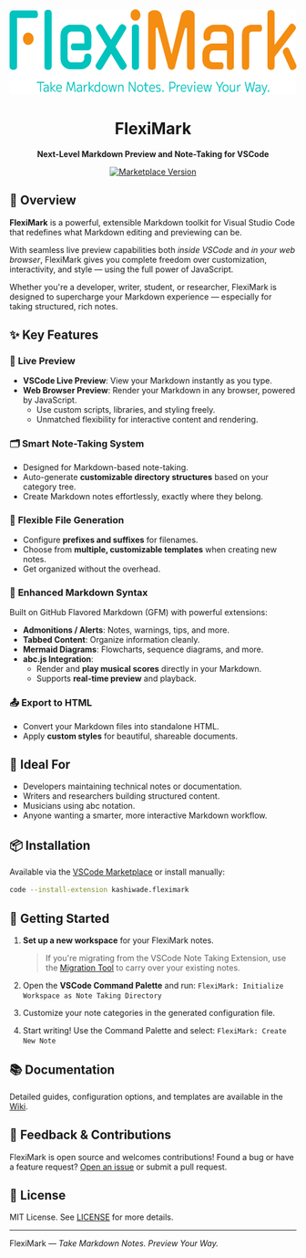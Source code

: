 <div align="center">
  <img src="assets/logo.webp" alt="FlexiMark Logo" height="150"/>
  <h1>FlexiMark</h1>
  <p><strong>Next-Level Markdown Preview and Note-Taking for VSCode</strong></p>

  <p>
    <a href="https://marketplace.visualstudio.com/items?itemName=kashiwade.fleximark">
      <img src="https://img.shields.io/visual-studio-marketplace/v/kashiwade.fleximark?color=brightgreen&label=VS%20Code%20Marketplace&style=for-the-badge" alt="Marketplace Version" />
    </a>
  </p>
</div>


## 🚀 Overview

**FlexiMark** is a powerful, extensible Markdown toolkit for Visual Studio Code that redefines what Markdown editing and previewing can be.

With seamless live preview capabilities both *inside VSCode* and *in your web browser*, FlexiMark gives you complete freedom over customization, interactivity, and style — using the full power of JavaScript.

Whether you're a developer, writer, student, or researcher, FlexiMark is designed to supercharge your Markdown experience — especially for taking structured, rich notes.

## ✨ Key Features

### 🔁 **Live Preview**
- **VSCode Live Preview**: View your Markdown instantly as you type.
- **Web Browser Preview**: Render your Markdown in any browser, powered by JavaScript.
  - Use custom scripts, libraries, and styling freely.
  - Unmatched flexibility for interactive content and rendering.

### 🗂️ **Smart Note-Taking System**
- Designed for Markdown-based note-taking.
- Auto-generate **customizable directory structures** based on your category tree.
- Create Markdown notes effortlessly, exactly where they belong.

### 🧩 **Flexible File Generation**
- Configure **prefixes and suffixes** for filenames.
- Choose from **multiple, customizable templates** when creating new notes.
- Get organized without the overhead.

### 🧪 **Enhanced Markdown Syntax**
Built on GitHub Flavored Markdown (GFM) with powerful extensions:
- **Admonitions / Alerts**: Notes, warnings, tips, and more.
- **Tabbed Content**: Organize information cleanly.
- **Mermaid Diagrams**: Flowcharts, sequence diagrams, and more.
- **abc.js Integration**:
  - Render and **play musical scores** directly in your Markdown.
  - Supports **real-time preview** and playback.

### 📤 **Export to HTML**
- Convert your Markdown files into standalone HTML.
- Apply **custom styles** for beautiful, shareable documents.


## 🧰 Ideal For

- Developers maintaining technical notes or documentation.
- Writers and researchers building structured content.
- Musicians using abc notation.
- Anyone wanting a smarter, more interactive Markdown workflow.


## 📦 Installation

Available via the [VSCode Marketplace](#) or install manually:

```bash
code --install-extension kashiwade.fleximark
```

## 🚀 Getting Started

1. **Set up a new workspace** for your FlexiMark notes.

   > If you're migrating from the VSCode Note Taking Extension, use the [Migration Tool](https://github.com/Kashiwade-music/fleximark-migration-tool) to carry over your existing notes.

2. Open the **VSCode Command Palette** and run:
   `FlexiMark: Initialize Workspace as Note Taking Directory`

3. Customize your note categories in the generated configuration file.

4. Start writing! Use the Command Palette and select:
   `FlexiMark: Create New Note`

## 📚 Documentation

Detailed guides, configuration options, and templates are available in the [Wiki](#).

## 💬 Feedback & Contributions

FlexiMark is open source and welcomes contributions!
Found a bug or have a feature request? [Open an issue](#) or submit a pull request.

## 📄 License

MIT License. See [LICENSE](./LICENSE) for more details.

---

FlexiMark — *Take Markdown Notes. Preview Your Way.*
